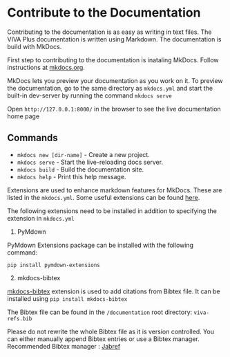 # Contribute to the Documentation

Contributing to the documentation is as easy as writing in text files. The VIVA Plus documentation is written using Markdown. The documentation is build with MkDocs.

First step to contributing to the documentation is inataling MkDocs.
Follow instructions at [mkdocs.org](https://www.mkdocs.org/#getting-started).

MkDocs lets you preview your documentation as you work on it. To preview the documentation, go to the same directory as `mkdocs.yml` and start the built-in dev-server by running the command
`mkdocs serve`

Open `http://127.0.0.1:8000/` in the browser to see the live documentation home page

## Commands

* `mkdocs new [dir-name]` - Create a new project.
* `mkdocs serve` - Start the live-reloading docs server.
* `mkdocs build` - Build the documentation site.
* `mkdocs help` - Print this help message.



Extensions are used to enhance markdown features for MkDocs. These are listed in the `mkdocs.yml`. Some useful extensions can be found [here](https://squidfunk.github.io/mkdocs-material/extensions/admonition/).

The following extensions need to be installed in addition to specifying the extension in `mkdocs.yml`

1. PyMdown

PyMdown Extensions package can be installed with the following command:

`pip install pymdown-extensions`

2. mkdocs-bibtex

 [mkdocs-bibtex](https://github.com/shyamd/mkdocs-bibtex/) extension is used to add citations from Bibtex file. It can be installed using `pip install mkdocs-bibtex`

The Bibtex file can be found in the `/documentation` root directory: `viva-refs.bib`

Please do not rewrite the whole Bibtex file as it is version controlled. You can either manually append Bibtex entries or use a Bibtex manager. Recommended Bibtex manager : [Jabref](https://www.jabref.org/) 

